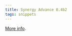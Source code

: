 ```yaml
---
title: Synergy Advance 0.4b2
tags: snippets
---
```


[More info](http://typechecked.net/a/news/archives/2006/04/synergy_advance_5.php).

